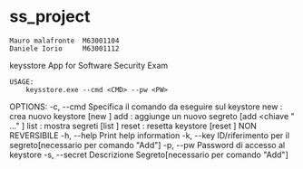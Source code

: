 # ss_project
```
Mauro malafronte  M63001104
Daniele Iorio     M63001112
```
keysstore App for Software Security Exam 
```
USAGE:
    keysstore.exe --cmd <CMD> --pw <PW>
```
OPTIONS:
    -c, --cmd <CMD>          Specifica il comando da eseguire sul keystore
                             new    : crea nuovo keystore [new <password>]
                             add    : aggiunge un nuovo segreto [add <password> <chiave "<segreto1> <segreto2>..." ]
                             list   : mostra segreti [list <password>]
                             reset  : resetta keystore [reset <password>] NON REVERSIBILE
    -h, --help               Print help information
    -k, --key <KEY>          ID/riferimento per il segreto[necessario per comando "Add"]
    -p, --pw <PW>            Password di accesso al keystore
    -s, --secret <SECRET>    Descrizione Segreto[necessario per comando "Add"]
